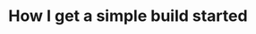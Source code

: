 ---
url: >-
  https://www.loom.com/share/ee9d3d6416fd41128cc978132d744c7e?sid=8a43584e-92e2-41e2-a542-dc52961d7679
title: How I get a simple build started
dateRead: '2023-11-01'
authors:
  - Andy Bell
media: video
notes: >-
  A great video to show the steps set studio take when first designing a site.
topics:
  - web design
  - figma
  - front end
purposes:
  - work
---